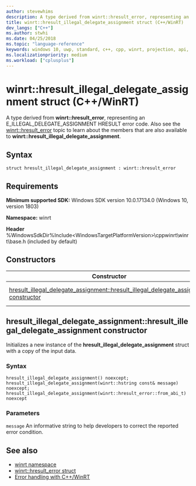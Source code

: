 ```yaml
---
author: stevewhims
description: A type derived from winrt::hresult_error, representing an E_ILLEGAL_DELEGATE_ASSIGNMENT HRESULT error code.
title: winrt::hresult_illegal_delegate_assignment struct (C++/WinRT)
dev_langs: ["C++"]
ms.author: stwhi
ms.date: 04/25/2018
ms.topic: "language-reference"
keywords: windows 10, uwp, standard, c++, cpp, winrt, projection, api, reference, hresult, error, code, E_ILLEGAL_DELEGATE_ASSIGNMENT
ms.localizationpriority: medium
ms.workload: ["cplusplus"]
---
```


# winrt::hresult_illegal_delegate_assignment struct (C++/WinRT)
A type derived from **winrt::hresult_error**, representing an E_ILLEGAL_DELEGATE_ASSIGNMENT HRESULT error code. Also see the [winrt::hresult_error](hresult-error.md) topic to learn about the members that are also available to **winrt::hresult_illegal_delegate_assignment**.

## Syntax
```cppwinrt
struct hresult_illegal_delegate_assignment : winrt::hresult_error
```

## Requirements
**Minimum supported SDK:** Windows SDK version 10.0.17134.0 (Windows 10, version 1803)

**Namespace:** winrt

**Header** %WindowsSdkDir%Include\<WindowsTargetPlatformVersion>\cppwinrt\winrt\base.h (included by default)

## Constructors
|Constructor|Description|
|------------|-----------------|
|[hresult_illegal_delegate_assignment::hresult_illegal_delegate_assignment constructor](#hresult_illegal_delegate_assignmenthresult_illegal_delegate_assignment-constructor)|Initializes a new instance of the **hresult_illegal_delegate_assignment** struct with a copy of the input data.|

## hresult_illegal_delegate_assignment::hresult_illegal_delegate_assignment constructor
Initializes a new instance of the **hresult_illegal_delegate_assignment** struct with a copy of the input data.

### Syntax
```cppwinrt
hresult_illegal_delegate_assignment() noexcept;
hresult_illegal_delegate_assignment(winrt::hstring const& message) noexcept;
hresult_illegal_delegate_assignment(winrt::hresult_error::from_abi_t) noexcept
```

### Parameters
`message`
An informative string to help developers to correct the reported error condition.

## See also 
* [winrt namespace](../winrt.md)
* [winrt::hresult_error struct](hresult-error.md)
* [Error handling with C++/WinRT](/windows/uwp/cpp-and-winrt-apis/error-handling)
